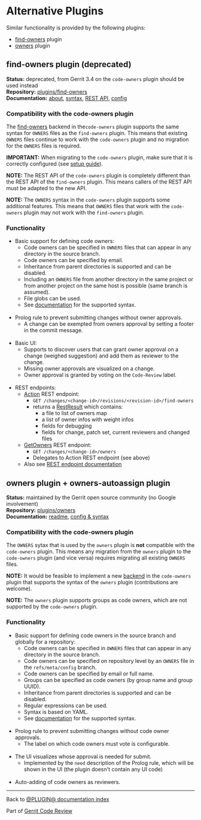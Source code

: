 # Alternative Plugins

Similar functionality is provided by the following plugins:

* [find-owners](#findOwners) plugin
* [owners](#owners) plugin

## <a id="findOwners">find-owners plugin (deprecated)

**Status:** deprecated, from Gerrit 3.4 on the `code-owners` plugin should be used instead\
**Repository:** [plugins/find-owners](https://gerrit-review.googlesource.com/admin/repos/plugins/find-owners)\
**Documentation:** [about](https://gerrit.googlesource.com/plugins/find-owners/+/HEAD/src/main/resources/Documentation/about.md), [syntax](https://gerrit.googlesource.com/plugins/find-owners/+/HEAD/src/main/resources/Documentation/syntax.md), [REST API](https://gerrit.googlesource.com/plugins/find-owners/+/HEAD/src/main/resources/Documentation/rest-api.md), [config](https://gerrit.googlesource.com/plugins/find-owners/+/HEAD/src/main/resources/Documentation/config.md)

### <a id="findOwnersCompatibility">Compatibility with the code-owners plugin

The [find-owners](backend-find-owners.html) backend in the`code-owners` plugin
supports the same syntax for `OWNERS` files as the `find-owners` plugin.  This
means that existing `OWNERS` files continue to work with the `code-owners`
plugin and no migration for the `OWNERS` files is required.

**IMPORTANT:** When migrating to the `code-owners` plugin, make sure that it is
correctly configured (see [setup guide](setup-guide.html)).

**NOTE:** The REST API of the `code-owners` plugin is completely different than
the REST API of the `find-owners` plugin. This means callers of the REST API
must be adapted to the new API.

**NOTE:** The `OWNERS` syntax in the `code-owners` plugin supports some
additional features. This means that `OWNERS` files that work with the
`code-owners` plugin may not work with the `find-owners` plugin.

### <a id="findOwnersFunctionality">Functionality

* Basic support for defining code owners:
    * Code owners can be specified in `OWNERS` files that can appear in any
      directory in the source branch.
    * Code owners can be specified by email.
    * Inheritance from parent directories is supported and can be disabled.
    * Including an `OWNERS` file from another directory in the same project or
      from another project on the same host is possible (same branch is assumed).
    * File globs can be used.
    * See [documentation](https://gerrit.googlesource.com/plugins/find-owners/+/HEAD/src/main/resources/Documentation/syntax.md) for the supported syntax.
<br><br>
* Prolog rule to prevent submitting changes without owner approvals.
    * A change can be exempted from owners approval by setting a footer in the
      commit message.
<br><br>
* Basic UI:
    * Supports to discover users that can grant owner approval on a change
      (weighed suggestion) and add them as reviewer to the change.
    * Missing owner approvals are visualized on a change.
    * Owner approval is granted by voting on the `Code-Review` label.
<br><br>
* REST endpoints:
    * [Action](https://gerrit.googlesource.com/plugins/find-owners/+/HEAD/src/main/java/com/googlesource/gerrit/plugins/findowners/Action.java) REST endpoint:
        * `GET /changes/<change-id>/revisions/<revision-id>/find-owners`
        * returns a [RestResult](https://gerrit.googlesource.com/plugins/find-owners/+/HEAD/src/main/java/com/googlesource/gerrit/plugins/findowners/RestResult.java) which contains:
            * a file to list of owners map
            * a list of owner infos with weight infos
            * fields for debugging
            * fields for change, patch set, current reviewers and changed files
    * [GetOwners](https://gerrit.googlesource.com/plugins/find-owners/+/HEAD/src/main/java/com/googlesource/gerrit/plugins/findowners/GetOwners.java) REST endpoint:
        * `GET /changes/<change-id>/owners`
        * Delegates to Action REST endpoint (see above)
    * Also see [REST endpoint documentation](https://gerrit.googlesource.com/plugins/find-owners/+/HEAD/src/main/resources/Documentation/rest-api.md)

## <a id="owners">owners plugin + owners-autoassign plugin

**Status:** maintained by the Gerrit open source community (no Google involvement)\
**Repository:** [plugins/owners](https://gerrit-review.googlesource.com/admin/repos/plugins/owners)\
**Documentation:** [readme](https://gerrit.googlesource.com/plugins/owners/+/HEAD/README.md), [config & syntax](https://gerrit.googlesource.com/plugins/owners/+/HEAD/owners/src/main/resources/Documentation/config.md)

### <a id="ownersCompatibility">Compatibility with the code-owners plugin

The `OWNERS` sytax that is used by the `owners` plugin is **not** compatible
with the `code-owners` plugin. This means any migration from the `owners` plugin
to the `code-owners` plugin (and vice versa) requires migrating all existing
`OWNERS` files.

**NOTE:** It would be feasible to implement a new [backend](backends.html) in
the `code-owners` plugin that supports the syntax of the `owners` plugin
(contributions are welcome).

**NOTE:** The `owners` plugin supports groups as code owners, which are not
supported by the `code-owners` plugin.

### <a id="ownersFunctionality">Functionality

* Basic support for defining code owners in the source branch and globally for
  a repository:
    * Code owners can be specified in `OWNERS` files that can appear in any
      directory in the source branch.
    * Code owners can be specified on repository level by an `OWNERS` file in
      the `refs/meta/config` branch.
    * Code owners can be specified by email or full name.
    * Groups can be specified as code owners (by group name and group UUID).
    * Inheritance from parent directories is supported and can be disabled.
    * Regular expressions can be used.
    * Syntax is based on YAML.
    * See [documentation](https://gerrit.googlesource.com/plugins/owners/+/HEAD/owners/src/main/resources/Documentation/config.md) for the supported syntax.
<br><br>
* Prolog rule to prevent submitting changes without code owner approvals.
    * The label on which code owners must vote is configurable.
<br><br>
* The UI visualizes whose approval is needed for submit.
    * Implemented by the `need` description of the Prolog rule, which will be
      shown in the UI (the plugin doesn't contain any UI code)
<br><br>
* Auto-adding of code owners as reviewers.

---

Back to [@PLUGIN@ documentation index](index.html)

Part of [Gerrit Code Review](../../../Documentation/index.html)

